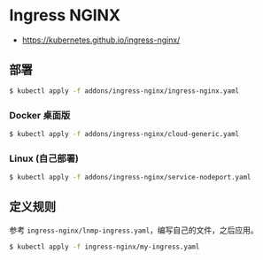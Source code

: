 # Ingress NGINX

* https://kubernetes.github.io/ingress-nginx/

## 部署

```bash
$ kubectl apply -f addons/ingress-nginx/ingress-nginx.yaml
```

### Docker 桌面版

```bash
$ kubectl apply -f addons/ingress-nginx/cloud-generic.yaml
```

### Linux (自己部署)

```bash
$ kubectl apply -f addons/ingress-nginx/service-nodeport.yaml
```

## 定义规则

参考 `ingress-nginx/lnmp-ingress.yaml`，编写自己的文件，之后应用。

```bash
$ kubectl apply -f ingress-nginx/my-ingress.yaml
```
